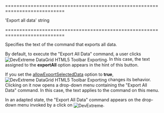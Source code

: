 <!--**
/*-------------------------------------------
    Auto-generated file. Do not modify.
-------------------------------------------

**-->
===========================================================================
<!--default-->'Export all data'<!--/default-->
<!--type-->string<!--/type-->
===========================================================================

<!--shortDescription-->
Specifies the text of the command that exports all data.
<!--/shortDescription-->

<!--fullDescription-->
By default, to execute the "Export All Data" command, a user clicks <img src="/Content/images/doc/17_2/DataGrid/icons/toolbar_export.png" alt="DevExtreme DataGrid HTML5 Toolbar Exporting" style="vertical-align:middle"/>. In this case, the text assigned to the **exportAll** option appears in the hint of this button.

If you set the [allowExportSelectedData](/Documentation/ApiReference/UI_Widgets/dxDataGrid/Configuration/export/#allowExportSelectedData) option to **true**, <img src="/Content/images/doc/17_2/DataGrid/icons/toolbar_export.png" alt="DevExtreme DataGrid HTML5 Toolbar Exporting" style="vertical-align:middle"/> changes its behavior. Clicking on it now opens a drop-down menu containing the "Export All Data" command. In this case, the text applies to the command on this menu.

In an adapted state, the "Export All Data" command appears on the drop-down menu invoked by a click on <img src="/Content/images/doc/17_2/DataGrid/icons/adaptiveEllipsis.png" alt="DevExtreme" style="vertical-align:middle"/>.
<!--/fullDescription-->